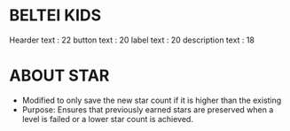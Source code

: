 # BELTEI KIDS

<!-- text style colors white defualt -->
Hearder text : 22
button text : 20
label text : 20
description text : 18
# ABOUT STAR
 - Modified to only save the new star count if it is higher than the existing
 - Purpose: Ensures that previously earned stars are preserved when a level is failed or a lower star count is achieved.
